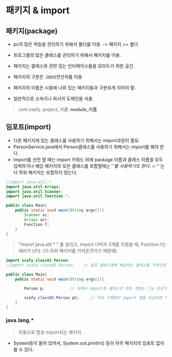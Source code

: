 
# 패키지 & import 

## 패키지(package)

* pc의 많은 파일을 관리하기 위해서 폴더를 이용. -> 패키지 == 폴더
* 프로그램의 많은 클래스를 관리하기 위해서 패키지를 이용.

* 패키지는 클래스와 관련 있는 인터페이스들을 모아두기 위한 공간.
* 패키지의 구분은 .(dot)연산자를 이용
* 패키지의 이름은 시중에 나와 있는 패키지들과 구분되게 지어야 함.
* 일반적으로 소속이나 회사의 도메인을 사용.

> com.ssafy.  *project_이름.*   **module_이름**

## 임포트(import)

* 다른 패키지에 있는 클래스를 사용하기 위해서는 import과정이 필요.
* PersonService.java에서 Person클래스를 사용하기 위해서는 import를 해야 한다.
* import를 선언 할 때는 import 키워드 뒤에 package 이름과 클래스 이름을 모두 입력하거나 해당 패키지의 모든 클래스를 포함할때는 '*'를 사용하기도 한다.
🔥 '*' 는 더 하위 패키지는 포함하지 않는다.

```java
//import java.util.*
import java.util.Arrays;
import java.util.Scanner;
import java.util.function.*;

public class Main{
    public static void main(String args[]){
        Scanner sc;
        Arrays arr;
        Function f;
    }
}
```

> "import java.util.* " 를 살리고, import 나머지 3개를 지웠을 때, Function f는 에러가 난다.
(더 하위 패키지를 가져온것이기 때문에)



```java
import ssafy.class02.Person;
//import ssafy.class03.Person;    // 같은 클래스명에 해당하는 클래스를 가져오면 파일 삭제하라는 명령이 뜸 ->  파일명이 달라도 불가능.

public class Main{
    public static void main(String args[]){

        Person p;           // 위에서 import한 클래스로 만든 객체는 그냥 생성가능

        ssafy.class03.Person p2;     // 따로 구체정인 import 명을 작성하면 객체를 만들어주면 가능
    }
}
```


### java.lang.*

> 자동으로 항상 import되는 패키지.

* System등이 들어 있어서, System.out.println() 등이 아무 패키지의 임포트 없이 쓸 수 있다.





















